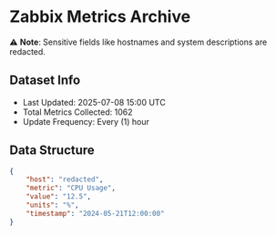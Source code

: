 # Zabbix Metrics Archive

⚠️ **Note**: Sensitive fields like hostnames and system descriptions are redacted.

## Dataset Info
- Last Updated: 2025-07-08 15:00 UTC
- Total Metrics Collected: 1062
- Update Frequency: Every (1) hour

## Data Structure
```json
{
    "host": "redacted",
    "metric": "CPU Usage",
    "value": "12.5",
    "units": "%",
    "timestamp": "2024-05-21T12:00:00"
}
```
